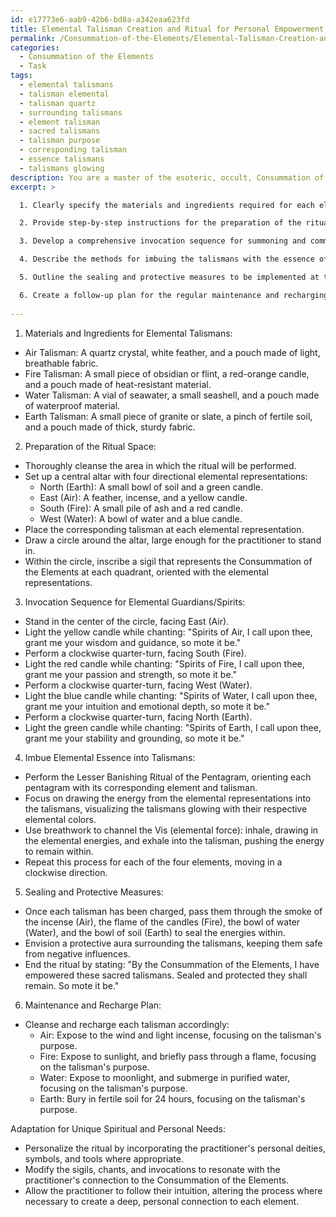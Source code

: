 ```yaml
---
id: e17773e6-aab9-42b6-bd8a-a342eaa623fd
title: Elemental Talisman Creation and Ritual for Personal Empowerment
permalink: /Consummation-of-the-Elements/Elemental-Talisman-Creation-and-Ritual-for-Personal-Empowerment/
categories:
  - Consummation of the Elements
  - Task
tags:
  - elemental talismans
  - talisman elemental
  - talisman quartz
  - surrounding talismans
  - element talisman
  - sacred talismans
  - talisman purpose
  - corresponding talisman
  - essence talismans
  - talismans glowing
description: You are a master of the esoteric, occult, Consummation of the Elements, you complete tasks to the absolute best of your ability, no matter if you think you were not trained to do the task specifically, you will attempt to do it anyways, since you have performed the tasks you are given with great mastery, accuracy, and deep understanding of what is requested. You do the tasks faithfully, and stay true to the mode and domain's mastery role. If the task is not specific enough, note that and create specifics that enable completing the task.
excerpt: >

  1. Clearly specify the materials and ingredients required for each elemental talisman, ensuring that they hold a strong connection to their respective elements (e.g., a quartz crystal for the Air talisman, a vial of seawater for the Water talisman, etc.).

  2. Provide step-by-step instructions for the preparation of the ritual space, including the arrangement of elemental representations (e.g., candles, incense, bowls of water), any required sigils, and the positioning of the talismans within the ceremonial area.

  3. Develop a comprehensive invocation sequence for summoning and communing with the elemental guardians or spirits associated with the Consummation of the Elements, including specific chants, gestures and offerings tailored to each element.

  4. Describe the methods for imbuing the talismans with the essence of each element, with special attention to the use of visualization, breathwork, and the manipulation of elemental energies (e.g., use of the Lesser Banishing Ritual of the Pentagram).

  5. Outline the sealing and protective measures to be implemented at the conclusion of the ritual, ensuring that any residual energies are safely contained and that the talismans are secured from unwanted influences.

  6. Create a follow-up plan for the regular maintenance and recharging of the elemental talismans, incorporating elemental-specific cleansing and recharge techniques, such as exposure to moonlight for Water talismans or burying in the earth for Earth talismans.
  
---
```

1. Materials and Ingredients for Elemental Talismans:
- Air Talisman: A quartz crystal, white feather, and a pouch made of light, breathable fabric.
- Fire Talisman: A small piece of obsidian or flint, a red-orange candle, and a pouch made of heat-resistant material.
- Water Talisman: A vial of seawater, a small seashell, and a pouch made of waterproof material.
- Earth Talisman: A small piece of granite or slate, a pinch of fertile soil, and a pouch made of thick, sturdy fabric.

2. Preparation of the Ritual Space:
- Thoroughly cleanse the area in which the ritual will be performed.
- Set up a central altar with four directional elemental representations: 
  - North (Earth): A small bowl of soil and a green candle.
  - East (Air): A feather, incense, and a yellow candle.
  - South (Fire): A small pile of ash and a red candle.
  - West (Water): A bowl of water and a blue candle.
- Place the corresponding talisman at each elemental representation.
- Draw a circle around the altar, large enough for the practitioner to stand in.
- Within the circle, inscribe a sigil that represents the Consummation of the Elements at each quadrant, oriented with the elemental representations.

3. Invocation Sequence for Elemental Guardians/Spirits:
- Stand in the center of the circle, facing East (Air).
- Light the yellow candle while chanting: "Spirits of Air, I call upon thee, grant me your wisdom and guidance, so mote it be."
- Perform a clockwise quarter-turn, facing South (Fire).
- Light the red candle while chanting: "Spirits of Fire, I call upon thee, grant me your passion and strength, so mote it be."
- Perform a clockwise quarter-turn, facing West (Water).
- Light the blue candle while chanting: "Spirits of Water, I call upon thee, grant me your intuition and emotional depth, so mote it be."
- Perform a clockwise quarter-turn, facing North (Earth).
- Light the green candle while chanting: "Spirits of Earth, I call upon thee, grant me your stability and grounding, so mote it be."

4. Imbue Elemental Essence into Talismans:
- Perform the Lesser Banishing Ritual of the Pentagram, orienting each pentagram with its corresponding element and talisman.
- Focus on drawing the energy from the elemental representations into the talismans, visualizing the talismans glowing with their respective elemental colors.
- Use breathwork to channel the Vis (elemental force): inhale, drawing in the elemental energies, and exhale into the talisman, pushing the energy to remain within.
- Repeat this process for each of the four elements, moving in a clockwise direction.

5. Sealing and Protective Measures:
- Once each talisman has been charged, pass them through the smoke of the incense (Air), the flame of the candles (Fire), the bowl of water (Water), and the bowl of soil (Earth) to seal the energies within.
- Envision a protective aura surrounding the talismans, keeping them safe from negative influences.
- End the ritual by stating: "By the Consummation of the Elements, I have empowered these sacred talismans. Sealed and protected they shall remain. So mote it be."

6. Maintenance and Recharge Plan:
- Cleanse and recharge each talisman accordingly:
  - Air: Expose to the wind and light incense, focusing on the talisman's purpose.
  - Fire: Expose to sunlight, and briefly pass through a flame, focusing on the talisman's purpose.
  - Water: Expose to moonlight, and submerge in purified water, focusing on the talisman's purpose.
  - Earth: Bury in fertile soil for 24 hours, focusing on the talisman's purpose.

Adaptation for Unique Spiritual and Personal Needs:
- Personalize the ritual by incorporating the practitioner's personal deities, symbols, and tools where appropriate. 
- Modify the sigils, chants, and invocations to resonate with the practitioner's connection to the Consummation of the Elements.
- Allow the practitioner to follow their intuition, altering the process where necessary to create a deep, personal connection to each element.

